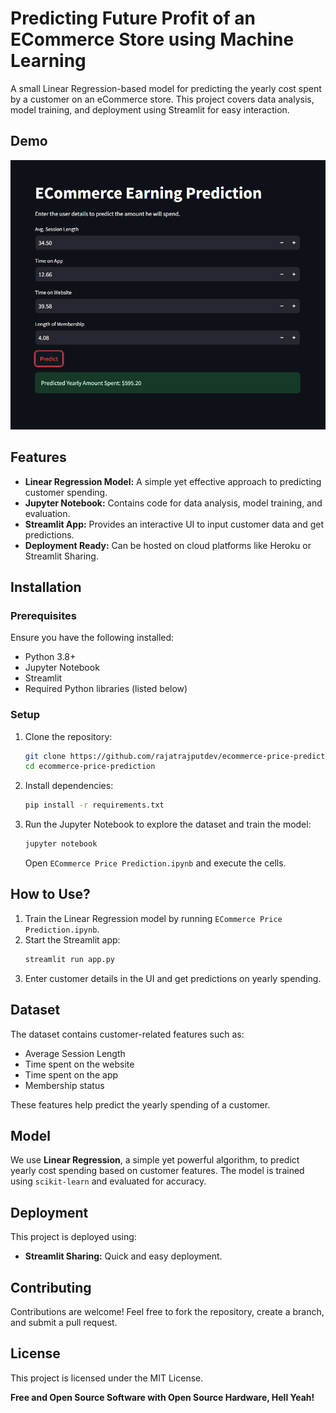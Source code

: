 # Predicting Future Profit of an ECommerce Store using Machine Learning

A small Linear Regression-based model for predicting the yearly cost spent by a customer on an eCommerce store. This project covers data analysis, model training, and deployment using Streamlit for easy interaction.


## Demo
![demo_image](https://raw.githubusercontent.com/rajatrajputdev/ecommerce-price-prediction/refs/heads/main/resources/demonstration.png)

## Features
- **Linear Regression Model:** A simple yet effective approach to predicting customer spending.
- **Jupyter Notebook:** Contains code for data analysis, model training, and evaluation.
- **Streamlit App:** Provides an interactive UI to input customer data and get predictions.
- **Deployment Ready:** Can be hosted on cloud platforms like Heroku or Streamlit Sharing.

## Installation
### Prerequisites
Ensure you have the following installed:
- Python 3.8+
- Jupyter Notebook
- Streamlit
- Required Python libraries (listed below)

### Setup
1. Clone the repository:
   ```sh
   git clone https://github.com/rajatrajputdev/ecommerce-price-prediction.git
   cd ecommerce-price-prediction
   ```
2. Install dependencies:
   ```sh
   pip install -r requirements.txt
   ```
3. Run the Jupyter Notebook to explore the dataset and train the model:
   ```sh
   jupyter notebook
   ```
   Open `ECommerce Price Prediction.ipynb` and execute the cells.

## How to Use?
1. Train the Linear Regression model by running `ECommerce Price Prediction.ipynb`.
2. Start the Streamlit app:
   ```sh
   streamlit run app.py
   ```
3. Enter customer details in the UI and get predictions on yearly spending.

## Dataset
The dataset contains customer-related features such as:
- Average Session Length
- Time spent on the website
- Time spent on the app
- Membership status

These features help predict the yearly spending of a customer.

## Model
We use **Linear Regression**, a simple yet powerful algorithm, to predict yearly cost spending based on customer features. The model is trained using `scikit-learn` and evaluated for accuracy.

## Deployment
This project is deployed using:
- **Streamlit Sharing:** Quick and easy deployment.

## Contributing
Contributions are welcome! Feel free to fork the repository, create a branch, and submit a pull request.

## License
This project is licensed under the MIT License.

**Free and Open Source Software with Open Source Hardware, Hell Yeah!**

